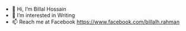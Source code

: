 - 👋 Hi, I’m Billal Hossain
- 👀 I’m interested in Writing
- 📫 Reach me at Facebook https://www.facebook.com/billalh.rahman

<!---
billalhossain1282/billalhossain1282 is a ✨ special ✨ repository because its `README.md` (this file) appears on your GitHub profile.
You can click the Preview link to take a look at your changes.
--->

